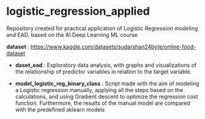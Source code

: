 # logistic_regression_applied
Repository created for practical application of Logistic Regression modeling and EAD, based on the AI.Deep Learning ML course 

**dataset** : https://www.kaggle.com/datasets/sudarshan24byte/online-food-dataset

- **daset_ead** : Exploratory data analysis, with graphs and visualizations of the relationship of predictor variables in relation to the target variable.

- **model_logistic_reg_binary_class** : Script made with the aim of modeling a Logistic regression manually, applying all the steps based on the calculations, and using Gradient descent to optimize the regression cost function. Furthermore, the results of the manual model are compared with the predefined sklearn models
